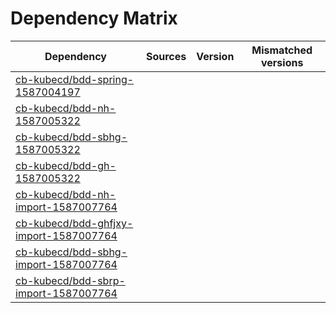 # Dependency Matrix

Dependency | Sources | Version | Mismatched versions
---------- | ------- | ------- | -------------------
[cb-kubecd/bdd-spring-1587004197](https://github.com/cb-kubecd/bdd-spring-1587004197.git) |  | []() | 
[cb-kubecd/bdd-nh-1587005322](https://github.com/cb-kubecd/bdd-nh-1587005322.git) |  | []() | 
[cb-kubecd/bdd-sbhg-1587005322](https://github.com/cb-kubecd/bdd-sbhg-1587005322.git) |  | []() | 
[cb-kubecd/bdd-gh-1587005322](https://github.com/cb-kubecd/bdd-gh-1587005322.git) |  | []() | 
[cb-kubecd/bdd-nh-import-1587007764](https://github.com/cb-kubecd/bdd-nh-import-1587007764.git) |  | []() | 
[cb-kubecd/bdd-ghfjxy-import-1587007764](https://github.com/cb-kubecd/bdd-ghfjxy-import-1587007764.git) |  | []() | 
[cb-kubecd/bdd-sbhg-import-1587007764](https://github.com/cb-kubecd/bdd-sbhg-import-1587007764.git) |  | []() | 
[cb-kubecd/bdd-sbrp-import-1587007764](https://github.com/cb-kubecd/bdd-sbrp-import-1587007764.git) |  | []() | 
